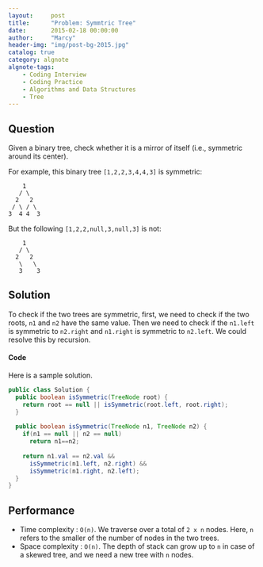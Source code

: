 ```yaml
---
layout:     post
title:      "Problem: Symmtric Tree"
date:       2015-02-18 00:00:00
author:     "Marcy"
header-img: "img/post-bg-2015.jpg"
catalog: true
category: algnote
algnote-tags:
    - Coding Interview
    - Coding Practice
    - Algorithms and Data Structures
    - Tree
---
```


## Question

Given a binary tree, check whether it is a mirror of itself (i.e., symmetric around its center).

For example, this binary tree `[1,2,2,3,4,4,3]` is symmetric:

```
    1
   / \
  2   2
 / \ / \
3  4 4  3
```

But the following `[1,2,2,null,3,null,3]` is not:

```
    1
   / \
  2   2
   \   \
   3    3
```

## Solution

To check if the two trees are symmetric, first, we need to check if the two roots, `n1` and `n2` have the same value. Then we need to check if the `n1.left` is symmetric to `n2.right` and `n1.right` is symmetric to `n2.left`. We could resolve this by recursion.

#### Code

Here is a sample solution.

```java
public class Solution {
  public boolean isSymmetric(TreeNode root) {
    return root == null || isSymmetric(root.left, root.right);
  }
  
  public boolean isSymmetric(TreeNode n1, TreeNode n2) {
    if(n1 == null || n2 == null)
      return n1==n2;
    
    return n1.val == n2.val &&
      isSymmetric(n1.left, n2.right) && 
      isSymmetric(n1.right, n2.left);
  }
}
```

## Performance
- Time complexity : `O(n)`. We traverse over a total of `2 x n` nodes. Here, `n` refers to the smaller of the number of nodes in the two trees.
- Space complexity : `O(n)`. The depth of stack can grow up to `n` in case of a skewed tree, and we need a new tree with `n` nodes.
